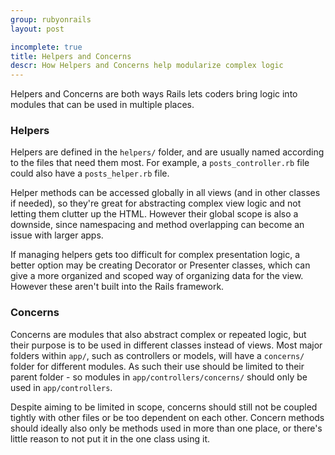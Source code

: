 ```yaml
---
group: rubyonrails
layout: post

incomplete: true
title: Helpers and Concerns
descr: How Helpers and Concerns help modularize complex logic
---
```


Helpers and Concerns are both ways Rails lets coders bring logic into modules that can be used in multiple places.

### Helpers

Helpers are defined in the `helpers/` folder, and are usually named according to the files that need them most. For example, a `posts_controller.rb` file could also have a `posts_helper.rb` file.

Helper methods can be accessed globally in all views (and in other classes if needed), so they're great for abstracting complex view logic and not letting them clutter up the HTML. However their global scope is also a downside, since namespacing and method overlapping can become an issue with larger apps.

If managing helpers gets too difficult for complex presentation logic, a better option may be creating Decorator or Presenter classes, which can give a more organized and scoped way of organizing data for the view. However these aren't built into the Rails framework.

### Concerns

Concerns are modules that also abstract complex or repeated logic, but their purpose is to be used in different classes instead of views. Most major folders within `app/`, such as controllers or models, will have a `concerns/` folder for different modules. As such their use should be limited to their parent folder - so modules in `app/controllers/concerns/` should only be used in `app/controllers`.

Despite aiming to be limited in scope, concerns should still not be coupled tightly with other files or be too dependent on each other. Concern methods should ideally also only be methods used in more than one place, or there's little reason to not put it in the one class using it.
